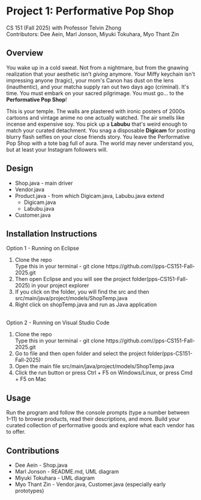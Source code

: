 # Project 1: Performative Pop Shop
CS 151 (Fall 2025) with Professor Telvin Zhong<br>
Contributors: Dee Aein, Marl Jonson, Miyuki Tokuhara, Myo Thant Zin<br>

## Overview
You wake up in a cold sweat. Not from a nightmare, but from the gnawing realization that your aesthetic isn't <i>giving</i> anymore. Your Miffy keychain isn't impressing anyone (tragic), your mom's Canon has dust on the lens (inauthentic), and your matcha supply ran out two days ago (criminal). It's time. You must embark on your sacred pilgrimage. You must go… to the <b>Performative Pop Shop</b>!

This is your temple. The walls are plastered with ironic posters of 2000s cartoons and vintage anime no one actually watched. The air smells like incense and expensive soy. You pick up a <b>Labubu</b> that's weird enough to match your curated detachment. You snag a disposable <b>Digicam</b> for posting blurry flash selfies on your close friends story. You leave the Performative Pop Shop with a tote bag full of aura. The world may never understand you, but at least your Instagram followers will.

## Design
<ul>
  <li>Shop.java - main driver</li>
  <li>Vendor.java</li>
  <li>Product.java - from which Digicam.java, Labubu.java extend
    <ul>
      <li>Digicam.java</li>
      <li>Labubu.java</li>
    </ul>
  </li>
  <li>Customer.java</li>
</ul>

## Installation Instructions
Option 1 - Running on Eclipse
<ol>
  <li>Clone the repo</li>
  Type this in your terminal - git clone https://github.com/<your-username>/pps-CS151-Fall-2025.git
  <li>Then open Eclipse and you will see the project folder(pps-CS151-Fall-2025) in your project explorer</li>
  <li>If you click on the folder, you will find the src and then src/main/java/project/models/ShopTemp.java</li>
  <li>Right click on shopTemp.java and run as Java application</li>
</ol>
<br>
Option 2 - Running on Visual Studio Code
<ol>
  <li>Clone the repo</li>
  Type this in your terminal - git clone https://github.com/<your-username>/pps-CS151-Fall-2025.git
  <li>Go to file and then open folder and select the project folder(pps-CS151-Fall-2025)</li>
  <li>Open the main file src/main/java/project/models/ShopTemp.java</li>
  <li>Click the run button or press Ctrl + F5 on Windows/Linux, or press Cmd + F5 on Mac</li>
</ol>

## Usage
Run the program and follow the console prompts (type a number between 1–11) to browse products, read their descriptions, and more. Build your curated collection of performative goods and explore what each vendor has to offer.

## Contributions
* Dee Aein - Shop.java
* Marl Jonson - README.md, UML diagram
* Miyuki Tokuhara - UML diagram
* Myo Thant Zin - Vendor.java, Customer.java (especially early prototypes)
